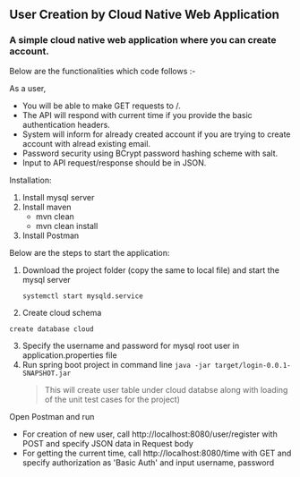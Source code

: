 
## User Creation by Cloud Native Web Application

### A simple cloud native web application where you can create account.

Below are the functionalities which code follows :-

As a user, 
- You will be able to make GET requests to /. 
- The API will respond with current time if you provide the basic authentication headers. 
- System will inform for already created account if you are trying to create account with alread existing email.
- Password security using BCrypt password hashing scheme with salt.
- Input to API request/response should be in JSON.

Installation:
1. Install mysql server
2. Install maven 
    - mvn clean 
    - mvn clean install
3. Install Postman

Below are the steps to start the application:

1. Download the project folder (copy the same to local file) and start the mysql server
	```
	systemctl start mysqld.service
	```
2. Create cloud schema
```
create database cloud
```
3. Specify the username and password for mysql root user in application.properties file 
3. Run spring boot project in command line
    	`
	java -jar target/login-0.0.1-SNAPSHOT.jar
	`
    >  This will create user table under cloud databse along with loading of the unit test cases for the project)

Open Postman and run
- For creation of new user, call http://localhost:8080/user/register with POST and specify JSON data in Request body
- For getting the current time, call http://localhost:8080/time with GET and specify authorization as 'Basic Auth' and input username, password 
